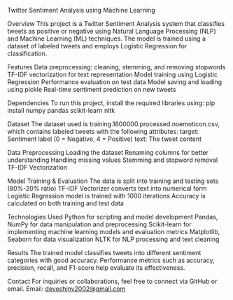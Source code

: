 Twitter Sentiment Analysis using Machine Learning

Overview
This project is a Twitter Sentiment Analysis system that classifies tweets as positive or negative using Natural Language Processing (NLP) and Machine Learning (ML) techniques. The model is trained using a dataset of labeled tweets and employs Logistic Regression for classification.

Features
Data preprocessing: cleaning, stemming, and removing stopwords
TF-IDF vectorization for text representation
Model training using Logistic Regression
Performance evaluation on test data
Model saving and loading using pickle
Real-time sentiment prediction on new tweets

Dependencies
To run this project, install the required libraries using:
pip install numpy pandas scikit-learn nltk

Dataset
The dataset used is training.1600000.processed.noemoticon.csv, which contains labeled tweets with the following attributes:
target: Sentiment label (0 = Negative, 4 = Positive)
text: The tweet content

Data Preprocessing
Loading the dataset
Renaming columns for better understanding
Handling missing values
Stemming and stopword removal
TF-IDF Vectorization

Model Training & Evaluation
The data is split into training and testing sets (80%-20% ratio)
TF-IDF Vectorizer converts text into numerical form
Logistic Regression model is trained with 1000 iterations
Accuracy is calculated on both training and test data

Technologies Used
Python for scripting and model development
Pandas, NumPy for data manipulation and preprocessing
Scikit-learn for implementing machine learning models and evaluation metrics
Matplotlib, Seaborn for data visualization
NLTK for NLP processing and text cleaning

Results
The trained model classifies tweets into different sentiment categories with good accuracy. Performance metrics such as accuracy, precision, recall, and F1-score help evaluate its effectiveness.

Contact
For inquiries or collaborations, feel free to connect via GitHub or email.
Email: deveshjnv2002@gmail.com
